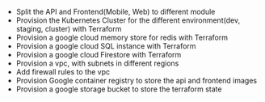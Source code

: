 -  Split the API and Frontend(Mobile, Web) to different module
- Provision the Kubernetes Cluster for the different environment(dev, staging, cluster) with Terraform
- Provision a google cloud memory store for redis with Terraform
- Provision a google cloud SQL instance with Terraform
- Provision a google cloud Firestore with Terraform
- Provision a vpc, with subnets in different regions
- Add firewall rules to the vpc 
- Provision Google container registry to store the api and frontend images
- Provision a google storage bucket to store the terraform state

